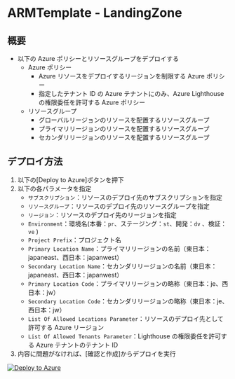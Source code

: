# ARMTemplate - LandingZone

## 概要

- 以下の Azure ポリシーとリソースグループをデプロイする
  - Azure ポリシー
    - Azure リソースをデプロイするリージョンを制限する Azure ポリシー
    - 指定したテナント ID の Azure テナントにのみ、Azure Lighthouse の権限委任を許可する Azure ポリシー
  - リソースグループ
    - グローバルリージョンのリソースを配置するリソースグループ
    - プライマリリージョンのリソースを配置するリソースグループ
    - セカンダリリージョンのリソースを配置するリソースグループ

## デプロイ方法

1. 以下の[Deploy to Azure]ボタンを押下
2. 以下の各パラメータを指定
   - `サブスクリプション`：リソースのデプロイ先のサブスクリプションを指定
   - `リソースグループ`：リソースのデプロイ先のリソースグループを指定
   - `リージョン`：リソースのデプロイ先のリージョンを指定
   - `Environment`：環境名(本番：`pr`、ステージング：`st`、開発：`dv` 、検証：`ve` )
   - `Project Prefix`：プロジェクト名
   - `Primary Location Name`：プライマリリージョンの名前（東日本：japaneast、西日本：japanwest）
   - `Secondary Location Name`：セカンダリリージョンの名前（東日本：japaneast、西日本：japanwest）
   - `Primary Location Code`：プライマリリージョンの略称（東日本：je、西日本：jw）
   - `Secondary Location Code`：セカンダリリージョンの略称（東日本：je、西日本：jw）
   - `List Of Allowed Locations Parameter`：リソースのデプロイ先として許可する Azure リージョン
   - `List Of Allowed Tenants Parameter`：Lighthouse の権限委任を許可する Azure テナントのテナント ID
3. 内容に問題がなければ、[確認と作成]からデプロイを実行

[![Deploy to Azure](https://aka.ms/deploytoazurebutton)](https://portal.azure.com/#create/Microsoft.Template/uri/https%3A%2F%2Fraw.githubusercontent.com%2Ffixer-github%2FFIXER.CloudConfigCMP%2Fdevelop%2FARMTemplate%2FFIXERTemplate%2FLandingZone%2FLandingZone_template.json)